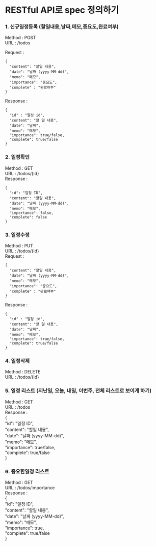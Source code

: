 # RESTful API로 spec 정의하기
### 1. 신규일정등록 (할일내용,날짜,메모,중요도,완료여부)  
Method : POST  
URL : /todos  

Request :  
```
{  
  "content": "할일 내용",  
  "date": "날짜 (yyyy-MM-dd)",  
  "memo": "메모",  
  "importance": "중요도",   
  "complete" : "완료여부"  
}  
```
Response :  
```
{  
  "id" : "일정 id",  
  "content": "할 일 내용",  
  "date": "날짜",  
  "memo": "메모",  
  "importance": true/false,  
  "complete": true/false  
}
```
### 2. 일정확인
Method : GET  
URL : /todos/{id}  
Response :  
```
{  
  "id": "일정 ID",  
  "content": "할일 내용",  
  "date": "날짜 (yyyy-MM-dd)",  
  "memo": "메모",  
  "importance": false,  
  "complete": false  
}
```
### 3. 일정수정 
Method : PUT  
URL : /todos/{id}  
Request :  
```
{  
  "content": "할일 내용",  
  "date": "날짜 (yyyy-MM-dd)",  
  "memo": "메모",  
  "importance": "중요도",   
  "complete" : "완료여부"  
} 
```
Response :  
```
{  
  "id" : "일정 id",  
  "content": "할 일 내용",  
  "date": "날짜",  
  "memo": "메모",  
  "importance": true/false,  
  "complete": true/false  
}
```
### 4. 일정삭제  
Method : DELETE  
URL : /todos/{id}

### 5. 일정 리스트 (지난일, 오늘, 내일, 이번주, 전체 리스트로 보이게 하기)
Method : GET  
URL : /todos  
Response :  
{  
"id": "일정 ID",  
"content": "할일 내용",  
"date": "날짜 (yyyy-MM-dd)",  
"memo": "메모",  
"importance": true/false,  
"complete": true/false  
}

### 6. 중요한일정 리스트
Method : GET  
URL : /todos/importance  
Response :  
{  
"id": "일정 ID",  
"content": "할일 내용",  
"date": "날짜 (yyyy-MM-dd)",  
"memo": "메모",  
"importance": true,  
"complete": true/false  
}
